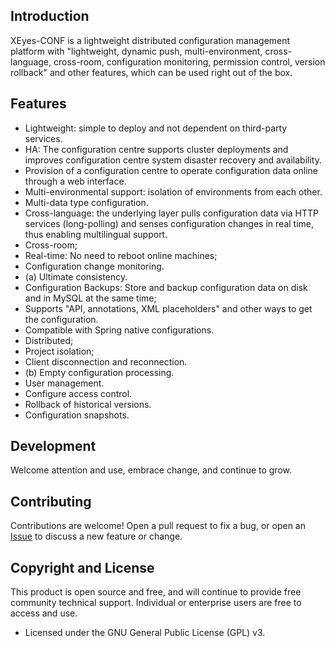 
## Introduction
XEyes-CONF is a lightweight distributed configuration management platform with "lightweight, dynamic push, multi-environment, cross-language, cross-room, configuration monitoring, permission control, version rollback" and other features, which can be used right out of the box.


## Features
- Lightweight: simple to deploy and not dependent on third-party services.
- HA: The configuration centre supports cluster deployments and improves configuration centre system disaster recovery and availability.
- Provision of a configuration centre to operate configuration data online through a web interface.
- Multi-environmental support: isolation of environments from each other.
- Multi-data type configuration.
- Cross-language: the underlying layer pulls configuration data via HTTP services (long-polling) and senses configuration changes in real time, thus enabling multilingual support.
- Cross-room;
- Real-time: No need to reboot online machines;
- Configuration change monitoring.
- (a) Ultimate consistency.
- Configuration Backups: Store and backup configuration data on disk and in MySQL at the same time;
- Supports "API, annotations, XML placeholders" and other ways to get the configuration.
- Compatible with Spring native configurations. 
- Distributed;
- Project isolation;
- Client disconnection and reconnection.
- (b) Empty configuration processing.
- User management.
- Configure access control.
- Rollback of historical versions.
- Configuration snapshots.

## Development

Welcome attention and use, embrace change, and continue to grow.


## Contributing
Contributions are welcome! Open a pull request to fix a bug, or open an [Issue](https://github.com/wyfish/xeyes-conf/issues/) to discuss a new feature or change.


## Copyright and License
This product is open source and free, and will continue to provide free community technical support. Individual or enterprise users are free to access and use.

- Licensed under the GNU General Public License (GPL) v3.


